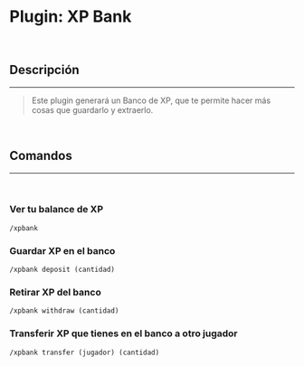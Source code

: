 # Plugin: XP Bank

<br/>

## Descripción
---

> Este plugin generará un Banco de XP, que te permite hacer más cosas que guardarlo y extraerlo.

<br/>

## Comandos 
---

<br/>

### Ver tu balance de XP
~~~
/xpbank
~~~

### Guardar XP en el banco
~~~
/xpbank deposit (cantidad)
~~~

### Retirar XP del banco
~~~
/xpbank withdraw (cantidad)
~~~

### Transferir XP que tienes en el banco a otro jugador
~~~
/xpbank transfer (jugador) (cantidad)
~~~